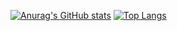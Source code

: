 [![Anurag's GitHub stats](https://github-readme-stats.vercel.app/api?username=Ozynt&show_icons=true&theme=radical)](https://github.com/anuraghazra/github-readme-stats)
[![Top Langs](https://github-readme-stats.vercel.app/api/top-langs/?username=Ozynt&show_icons=true&theme=radical)](https://github.com/anuraghazra/github-readme-stats)
